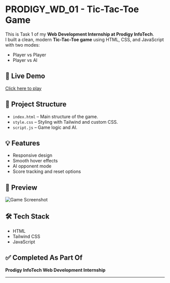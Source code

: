# PRODIGY_WD_01 - Tic-Tac-Toe Game

This is Task 1 of my **Web Development Internship at Prodigy InfoTech**.  
I built a clean, modern **Tic-Tac-Toe game** using HTML, CSS, and JavaScript with two modes:  
- Player vs Player  
- Player vs AI

## 🔗 Live Demo

[Click here to play](https://github.com/Milichandan1/PRODIGY_WD_03/edit/main/README.md)

## 📁 Project Structure

- `index.html` – Main structure of the game.
- `style.css` – Styling with Tailwind and custom CSS.
- `script.js` – Game logic and AI.

## 💡 Features

- Responsive design
- Smooth hover effects
- AI opponent mode
- Score tracking and reset options

## 📸 Preview

![Game Screenshot](preview.png)

## 🛠️ Tech Stack

- HTML
- Tailwind CSS
- JavaScript

## ✅ Completed As Part Of

**Prodigy InfoTech Web Development Internship**

---

